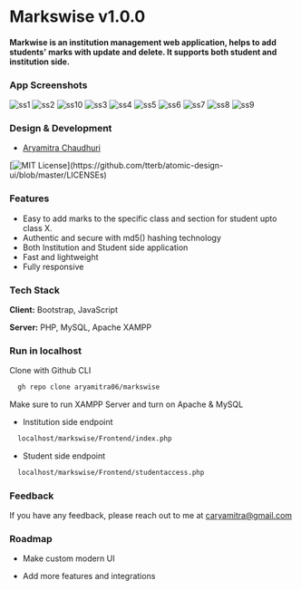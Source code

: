 # Markswise v1.0.0
#### Markwise is an institution management web application, helps to add students' marks with update and delete. It supports both student and institution side.
### App Screenshots


![ss1](https://user-images.githubusercontent.com/79497113/150004267-b09b0687-a981-4f0e-94f2-fa30e21a8249.png)
![ss2](https://user-images.githubusercontent.com/79497113/150004289-75c31d2a-6cac-4e4f-9528-0b002c2de46b.png)
![ss10](https://user-images.githubusercontent.com/79497113/150004345-1d12dcca-19e6-4bf1-9c23-2f4f7201347f.png)
![ss3](https://user-images.githubusercontent.com/79497113/150004299-05c358d8-1839-4cab-94df-a0f435ed1a11.png)
![ss4](https://user-images.githubusercontent.com/79497113/150004308-b70255f6-6624-476e-aedb-3b6ccd80683e.png)
![ss5](https://user-images.githubusercontent.com/79497113/150004314-8055f3ec-9251-42f5-a1c0-7e3a5587151a.png)
![ss6](https://user-images.githubusercontent.com/79497113/150004321-aca404f6-cb3c-4203-aa16-896ec7d42ace.png)
![ss7](https://user-images.githubusercontent.com/79497113/150004327-df487a7c-de46-4626-8e05-c6a02e2c1554.png)
![ss8](https://user-images.githubusercontent.com/79497113/150004334-59883e67-15ec-493d-9b18-bf46c8fe5377.png)
![ss9](https://user-images.githubusercontent.com/79497113/150004338-3b89a561-16cd-40c0-a9a0-5b7970ff9915.png)


### Design & Development
- [Aryamitra Chaudhuri](https://www.github.com/aryamitra06)


[![MIT License](https://img.shields.io/apm/l/atomic-design-ui.svg?)](https://github.com/tterb/atomic-design-ui/blob/master/LICENSEs)

### Features

- Easy to add marks to the specific class and section for student upto class X.
- Authentic and secure with md5() hashing technology
- Both Institution and Student side application
- Fast and lightweight
- Fully responsive


### Tech Stack

**Client:** Bootstrap, JavaScript

**Server:** PHP, MySQL, Apache XAMPP


### Run in localhost
Clone with Github CLI
```bash
  gh repo clone aryamitra06/markswise
```
Make sure to run XAMPP Server and turn on Apache & MySQL

- Institution side endpoint
```bash
  localhost/markswise/Frontend/index.php
```
- Student side endpoint
```bash
  localhost/markswise/Frontend/studentaccess.php
```


### Feedback

If you have any feedback, please reach out to me at caryamitra@gmail.com


### Roadmap

- Make custom modern UI

- Add more features and integrations


